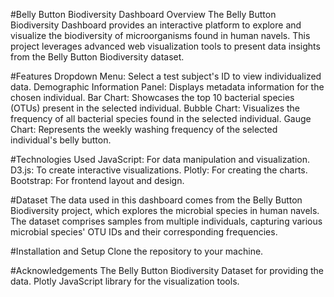 #Belly Button Biodiversity Dashboard
Overview
The Belly Button Biodiversity Dashboard provides an interactive platform to explore and visualize the biodiversity of microorganisms found in human navels. This project leverages advanced web visualization tools to present data insights from the Belly Button Biodiversity dataset.


#Features
Dropdown Menu: Select a test subject's ID to view individualized data.
Demographic Information Panel: Displays metadata information for the chosen individual.
Bar Chart: Showcases the top 10 bacterial species (OTUs) present in the selected individual.
Bubble Chart: Visualizes the frequency of all bacterial species found in the selected individual.
Gauge Chart: Represents the weekly washing frequency of the selected individual's belly button.

#Technologies Used
JavaScript: For data manipulation and visualization.
D3.js: To create interactive visualizations.
Plotly: For creating the charts.
Bootstrap: For frontend layout and design.

#Dataset
The data used in this dashboard comes from the Belly Button Biodiversity project, which explores the microbial species in human navels. The dataset comprises samples from multiple individuals, capturing various microbial species' OTU IDs and their corresponding frequencies.

#Installation and Setup
Clone the repository to your machine.

#Acknowledgements
The Belly Button Biodiversity Dataset for providing the data.
Plotly JavaScript library for the visualization tools.
